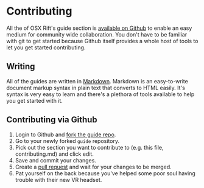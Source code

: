 # Contributing
All the of OSX Rift's guide section is [available on Github][repo] to enable an easy medium for community wide collaboration. You don't have to be familiar with git to get started because Github itself provides a whole host of tools to let you get started contributing.

## Writing
All of the guides are written in [Markdown](http://daringfireball.net/projects/markdown/syntax). Markdown is an easy-to-write document markup syntax in plain text that converts to HTML easily. It's syntax is very easy to learn and there's a plethora of tools available to help you get started with it.

## Contributing via Github
1. Login to Github and [fork the guide repo][repo].
2. Go to your newly forked `guide` repository.
3. Pick out the section you want to contribute to (e.g. this file, contributing.md) and click edit.
4. Save and commit your changes.
5. Create a [pull request](https://help.github.com/articles/creating-a-pull-request/) and wait for your changes to be merged.
6. Pat yourself on the back because you've helped some poor soul having trouble with their new VR headset.

[repo]: http://github.com/osxrift/guides